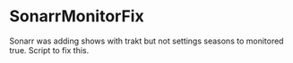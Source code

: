 # SonarrMonitorFix
Sonarr was adding shows with trakt but not settings seasons to monitored true. Script to fix this.
